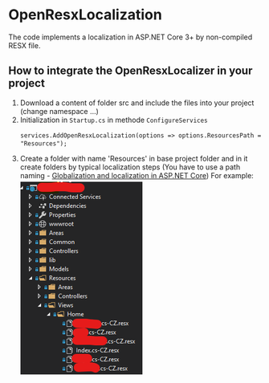 # OpenResxLocalization
The code implements a localization in ASP.NET Core 3+ by non-compiled RESX file. 

## How to integrate the OpenResxLocalizer in your project
1. Download a content of folder src and include the files into your project (change namespace ...)
2. Initialization in `Startup.cs` in methode `ConfigureServices`
   ```
   services.AddOpenResxLocalization(options => options.ResourcesPath = "Resources");
   ```
3. Create a folder with name 'Resources' in base project folder and in it create folders by typical localization steps (You have to use a path naming - [Globalization and localization in ASP.NET Core](https://docs.microsoft.com/en-us/aspnet/core/fundamentals/localization?view=aspnetcore-3.1))
For example:
![resource folder structure](https://github.com/ladinek82/OpenResxLocalization/raw/master/images/structure.png)

